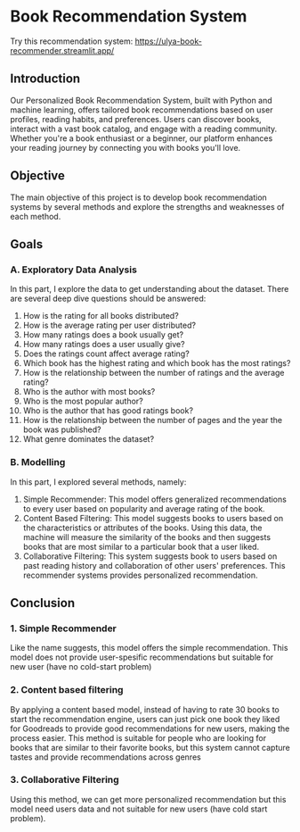 # Book Recommendation System

Try this recommendation system: https://ulya-book-recommender.streamlit.app/

## Introduction
Our Personalized Book Recommendation System, built with Python and machine learning, offers tailored book recommendations based on user profiles, reading habits, and preferences. Users can discover books, interact with a vast book catalog, and engage with a reading community. Whether you're a book enthusiast or a beginner, our platform enhances your reading journey by connecting you with books you'll love.

## Objective
The main objective of this project is to develop book recommendation systems by several methods and explore the strengths and weaknesses of each method. 
 
## Goals
### A. Exploratory Data Analysis 
In this part, I explore the data to get understanding about the dataset. There are several deep dive questions should be answered:
1. How is the rating for all books distributed? 
2. How is the average rating per user distributed?
3. How many ratings does a book usually get? 
4. How many ratings does a user usually give? 
5. Does the ratings count affect average rating?
6. Which book has the highest rating and which book has the most ratings? 
7. How is the relationship between the number of ratings and the average rating? 
8. Who is the author with most books? 
9. Who is the most popular author? 
10. Who is the author that has good ratings book? 
11. How is the relationship between the number of pages and the year the book was published?
12. What genre dominates the dataset?
	
### B. Modelling 
In this part, I explored several methods, namely:
1. Simple Recommender: This model offers generalized recommendations to every user based on popularity and average rating of the book. 
2. Content Based Filtering: This model suggests books to users based on the characteristics or attributes of the books. Using this data, the machine will measure the similarity of the books  and then suggests books that are most similar to a particular book that a user liked. 
3. Collaborative Filtering: This system suggests book to users based on past reading history and collaboration of other users' preferences. This recommender systems provides personalized recommendation.

## Conclusion
### 1. Simple Recommender
Like the name suggests, this model offers the simple recommendation.  This model does not provide user-spesific recommendations but suitable for new user (have no cold-start problem)
### 2. Content based filtering
By applying a content based model, instead of having to rate 30 books to start the recommendation engine, users can just pick one book they liked for Goodreads to provide good recommendations for new users, making the process easier. This method is suitable for people who are looking for books that are similar to their favorite books, but this system cannot capture tastes and provide recommendations across genres 
### 3. Collaborative Filtering
Using this method, we can get more personalized recommendation but this model need users  data and not suitable for new users (have cold start problem).
